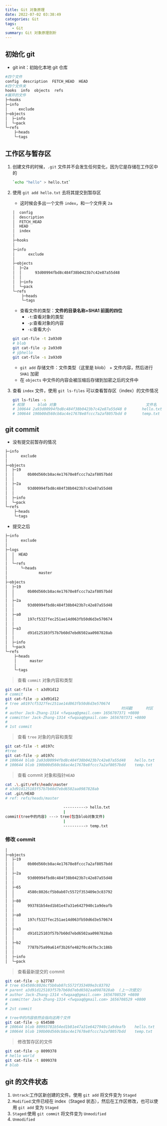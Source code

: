 ```yaml
---
title: Git 对象原理
date: 2022-07-02 03:38:49
categories: Git
tags:
   - Git
summary: Git 对象原理剖析
---
```


## 初始化 git

- git init：初始化本地 git 仓库

```bash
#四个文件
config  description  FETCH_HEAD  HEAD  
#四个文件夹
hooks  info  objects  refs
#展开的文件
├─hooks
├─info
│     exclude
├─objects
│  ├─info
│  └─pack
└─refs
    ├─heads
    └─tags
```

## 工作区与暂存区

1. 创建文件的时候，`.git` 文件并不会发生任何变化，因为它是存储在工作区中的

   ```bash
   `echo "hello" > hello.txt`
   ```

2. 使用 `git add hello.txt` 去将其提交到暂存区
   - 这时候会多出一个文件 `index`，和一个文件夹 `2a`

   ```bash
   │  config
   │  description
   │  FETCH_HEAD
   │  HEAD
   │  index
   │
   ├─hooks
   │
   ├─info
   │      exclude
   │
   ├─objects
   │  ├─2a
   │  │      93d00994fbd8c484f38b0423b7c42e87a55d48
   │  │
   │  ├─info
   │  └─pack
   └─refs
       ├─heads
       └─tags
   ```

   - 查看文件的类型：**文件的目录名称+SHA1 前面的四位**
     - `-t`:查看对象的类型
     - `-p`:查看对象的内容
     - `-s`:查看大小

   ```bash
   git cat-file -t 2a93d0
   # blob
   git cat-file -p 2a93d0
   # ÿþhello
   git cat-file -s 2a93d0
   ```

   - `git add` 存储文件：文件类型（这里是 blob） + 文件内容，然后进行 `SHA1` 加密
   - 在 `objects` 中文件的内容会被压缩后存储到加密之后的文件中
3. 查看 `index` 文件，使用 `git ls-files` 可以查看暂存区（index）的文件情况

   ```bash
   git ls-files -s
   # 权限      blob 对象                                        文件名
   # 100644 2a93d00994fbd8c484f38b0423b7c42e87a55d48 0       hello.txt
   # 100644 190b00d560cb8ac4e17678e8fccc7a2af8057bdd 0       temp.txt
   ```

## git commit

- 没有提交前暂存的情况

```bash
├─info
│      exclude
│
├─objects
│  ├─19
│  │      0b00d560cb8ac4e17678e8fccc7a2af8057bdd
│  │
│  ├─2a
│  │      93d00994fbd8c484f38b0423b7c42e87a55d48
│  │
│  ├─info
│  └─pack
└─refs
    ├─heads
    └─tags
```

- 提交之后

```bash
├─info
│      exclude
│
├─logs
│  │  HEAD
│  │
│  └─refs
│      └─heads
│              master
│
├─objects
│  ├─19
│  │      0b00d560cb8ac4e17678e8fccc7a2af8057bdd
│  │
│  ├─2a
│  │      93d00994fbd8c484f38b0423b7c42e87a55d48
│  │
│  ├─a0
│  │      197cf5327fec251ae14d063fb50d6d3e570674
│  │
│  ├─a3
│  │      d91d125103f57b7b60d7ebd6502aa0987828ab
│  │
│  ├─info
│  └─pack
└─refs
    ├─heads
    │      master
    │
    └─tags
```

> 查看 `commit` 对象内容和类型

```bash
git cat-file -t a3d91d12
# commit
git cat-file -p a3d91d12
# tree a0197cf5327fec251ae14d063fb50d6d3e570674
#                                                   时间戳      时区
# author Jack-Zhang-1314 <fwqaaq@gmail.com> 1656707371 +0800
# committer Jack-Zhang-1314 <fwqaaq@gmail.com> 1656707371 +0800
# 
# 1st commit
```

> 查看 `tree` 对象的内容和类型

```bash
git cat-file -t a0197c
#tree
git cat-file -p a0197c
# 100644 blob 2a93d00994fbd8c484f38b0423b7c42e87a55d48    hello.txt
# 100644 blob 190b00d560cb8ac4e17678e8fccc7a2af8057bdd    temp.txt
```

> 查看 commit 对象和指针`HEAD`

```bash
cat .\.git\refs\heads\master
# a3d91d125103f57b7b60d7ebd6502aa0987828ab
cat .git/HEAD
# ref: refs/heads/master
```

```bash
                          ----------> hello.txt
                          |
commit(tree中的内容) ---> tree(包含blob对象文件)
                          |
                          ----------> temp.txt
```

### 修改 commit

```bash
│
├─objects
│  ├─19
│  │      0b00d560cb8ac4e17678e8fccc7a2af8057bdd
│  │
│  ├─2a
│  │      93d00994fbd8c484f38b0423b7c42e87a55d48
│  │
│  ├─65
│  │      4580c8026cf5b0ab07c5572f353409e3c83792
│  │
│  ├─80
│  │      993781b54ed1b81e47a31e6427940c1a9deafb
│  │
│  ├─a0
│  │      197cf5327fec251ae14d063fb50d6d3e570674
│  │
│  ├─a3
│  │      d91d125103f57b7b60d7ebd6502aa0987828ab
│  │
│  ├─b2
│  │      7787b75a99a614f3b26fe482f0cd47bc3c186b
│  │
│  ├─info
│  └─pack
```

> 查看最新提交的 commit

```bash
git cat-file -p b27787      
# tree 654580c8026cf5b0ab07c5572f353409e3c83792
# parent a3d91d125103f57b7b60d7ebd6502aa0987828ab  (上一次提交)
# author Jack-Zhang-1314 <fwqaaq@gmail.com> 1656708529 +0800
# committer Jack-Zhang-1314 <fwqaaq@gmail.com> 1656708529 +0800
# 
# 2st commit

# tree中的内容依然会指向这两个文件
git cat-file -p 654580
# 100644 blob 80993781b54ed1b81e47a31e6427940c1a9deafb    hello.txt
# 100644 blob 190b00d560cb8ac4e17678e8fccc7a2af8057bdd    temp.txt
```

> 修改暂存区的文件

```bash
git cat-file -p 8099378
# hello world 
git cat-file -t 8099378
# blob
```

## git 的文件状态

1. `Untrack`:工作区新创建的文件。使用 `git add` 将文件变为 `Staged`
2. `Modified`:文件已经在 index（Staged 状态），然后在工作区修改，也可以使用 `git add` 变为 `Staged`
3. `Staged`:使用 `git commit` 将文件变为 `Unmodified`
4. `Unmodified`
